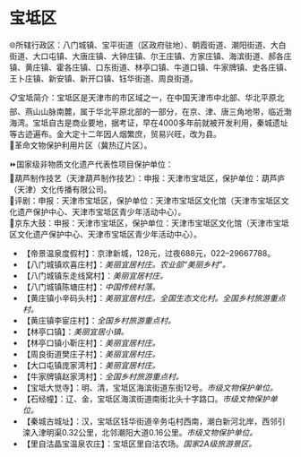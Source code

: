 # 宝坻区  
🌐所辖行政区：八门城镇、宝平街道（区政府驻地）、朝霞街道、潮阳街道、大白街道、大口屯镇、大唐庄镇、大钟庄镇、尔王庄镇、方家庄镇、海滨街道、郝各庄镇、黄庄镇、霍各庄镇、口东街道、林亭口镇、牛道口镇、牛家牌镇、史各庄镇、王卜庄镇、新安镇、新开口镇、钰华街道、周良街道。  

📋宝坻简介：宝坻区是天津市的市区域之一，在中国天津市中北部、华北平原北部、燕山山脉南麓，属于华北平原北部的一部分，在京、津、唐三角地带，临近渤海湾。宝坻自古是商业要地，据考证，早在4000多年前就被开发利用，秦城遗址等古迹遍布。金大定十二年因人烟繁庶，贸易兴旺，改为县。  
🚩革命文物保护利用片区（冀热辽片区）。  

⏩国家级非物质文化遗产代表性项目保护单位：  
🔸葫芦制作技艺（天津葫芦制作技艺）：申报：天津市宝坻区，保护单位：葫芦庐（天津）文化传播有限公司。  
🔸评剧：申报：天津市宝坻区，保护单位：天津市宝坻区文化馆（天津市宝坻区文化遗产保护中心、天津市宝坻区青少年活动中心）。  
🔸京东大鼓：申报：天津市宝坻区，保护单位：天津市宝坻区文化馆（天津市宝坻区文化遗产保护中心、天津市宝坻区青少年活动中心）。  

* 【帝景温泉度假村】：京津新城，128元，过夜688元，022–29667788。  
* 【八门城镇欢喜庄村】：*美丽宜居村庄。农业部“美丽乡村”。*  
* 【八门城镇东走线窝村】：*美丽宜居村庄。*  
* 【八门城镇陈塘庄村】：*中国传统村落。*  
* 【黄庄镇小辛码头村】：*美丽宜居村庄。全国生态文化村。全国乡村旅游重点村。*  
* 【黄庄镇李宦庄村】：*全国乡村旅游重点村。*  
* 【林亭口镇】：*美丽宜居小镇。*  
* 【林亭口镇小靳庄村】：*美丽宜居村庄。*  
* 【周良街道樊庄子村】：*美丽宜居村庄。*  
* 【大口屯镇庞家湾村】：*美丽宜居村庄。*  
* 【牛家牌镇赵家湾村】：*全国乡村旅游重点村。*  
* 【宝坻大觉寺】：明、清，宝坻区海滨街道东街12号。*市级文物保护单位。*  
* 【石经幢】：辽、金，宝坻区海滨街道南街北头十字路口。*市级文物保护单位。*  
* 【秦城古城址】：汉，宝坻区钰华街道辛务屯村西南，潮白新河北岸，西邻引滦入津明渠0.32公里，北邻潮阳大道0.16公里。*市级文物保护单位。*  
* 【里自沽晶宝温泉农庄】：宝坻区里自沽农场。*国家2A级旅游景区。*  
<!-- Last processed: 2025-07-22 03:44:26 -->
